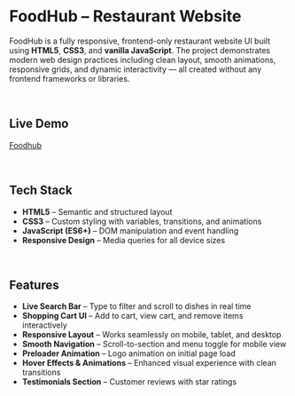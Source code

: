 # FoodHub – Restaurant Website 

FoodHub is a fully responsive, frontend-only restaurant website UI built using **HTML5**, **CSS3**, and **vanilla JavaScript**. The project demonstrates modern web design practices including clean layout, smooth animations, responsive grids, and dynamic interactivity — all created without any frontend frameworks or libraries.

<br>

## Live Demo

[Foodhub]([(https://foodhub-rahul.vercel.app/)])

<br>

##  Tech Stack

- **HTML5** – Semantic and structured layout
- **CSS3** – Custom styling with variables, transitions, and animations
- **JavaScript (ES6+)** – DOM manipulation and event handling
- **Responsive Design** – Media queries for all device sizes

<br>

##  Features

-  **Live Search Bar** – Type to filter and scroll to dishes in real time  
-  **Shopping Cart UI** – Add to cart, view cart, and remove items interactively  
-  **Responsive Layout** – Works seamlessly on mobile, tablet, and desktop  
-  **Smooth Navigation** – Scroll-to-section and menu toggle for mobile view  
-  **Preloader Animation** – Logo animation on initial page load  
-  **Hover Effects & Animations** – Enhanced visual experience with clean transitions  
-  **Testimonials Section** – Customer reviews with star ratings  
